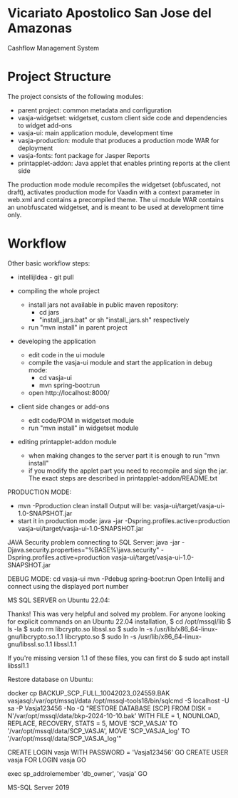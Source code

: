 Vicariato Apostolico San Jose del Amazonas
==============
Cashflow Management System


Project Structure
=================

The project consists of the following modules:

- parent project: common metadata and configuration
- vasja-widgetset: widgetset, custom client side code and dependencies to widget add-ons
- vasja-ui: main application module, development time
- vasja-production: module that produces a production mode WAR for deployment
- vasja-fonts: font package for Jasper Reports
- printapplet-addon: Java applet that enables printing reports at the client side

The production mode module recompiles the widgetset (obfuscated, not draft), activates production mode for Vaadin with a context parameter in web.xml and contains a precompiled theme. The ui module WAR contains an unobfuscated widgetset, and is meant to be used at development time only.

Workflow
========

Other basic workflow steps:
- intellijIdea - git pull

- compiling the whole project
  - install jars not available in public maven repository:
    - cd jars
    - "install_jars.bat" or sh "install_jars.sh" respectively
  - run "mvn install" in parent project
- developing the application
  - edit code in the ui module
  - compile the vasja-ui module and start the application in debug mode:
    - cd vasja-ui
    - mvn spring-boot:run
  - open http://localhost:8000/
- client side changes or add-ons
  - edit code/POM in widgetset module
  - run "mvn install" in widgetset module
- editing printapplet-addon module
  - when making changes to the server part it is enough to run "mvn install"
  - if you modify the applet part you need to recompile and sign the jar. The exact steps are described in printapplet-addon/README.txt

PRODUCTION MODE:
- mvn -Pproduction clean install
Output will be:
vasja-ui/target/vasja-ui-1.0-SNAPSHOT.jar
- start it in production mode:
java -jar -Dspring.profiles.active=production vasja-ui/target/vasja-ui-1.0-SNAPSHOT.jar

JAVA Security problem connecting to SQL Server:
java -jar -Djava.security.properties="%BASE%\java.security" -Dspring.profiles.active=production vasja-ui/target/vasja-ui-1.0-SNAPSHOT.jar

DEBUG MODE:
cd vasja-ui
mvn -Pdebug spring-boot:run
Open Intellij and connect using the displayed port number


MS SQL SERVER on Ubuntu 22.04:

Thanks! This was very helpful and solved my problem. For anyone looking for explicit commands on an Ubuntu 22.04 installation,
$ cd /opt/mssql/lib
$ ls -la
$ sudo rm libcrypto.so libssl.so
$ sudo ln -s /usr/lib/x86_64-linux-gnu/libcrypto.so.1.1 libcrypto.so
$ sudo ln -s /usr/lib/x86_64-linux-gnu/libssl.so.1.1 libssl.1.1

If you're missing version 1.1 of these files, you can first do
$ sudo apt install libssl1.1

Restore database on Ubuntu:

docker cp BACKUP_SCP_FULL_10042023_024559.BAK vasjasql:/var/opt/mssql/data
/opt/mssql-tools18/bin/sqlcmd -S localhost -U sa -P Vasja123456 -No -Q "RESTORE DATABASE [SCP] FROM DISK = N'/var/opt/mssql/data/bkp-2024-10-10.bak' WITH FILE = 1, NOUNLOAD, REPLACE, RECOVERY, STATS = 5, MOVE 'SCP_VASJA' TO '/var/opt/mssql/data/SCP_VASJA', MOVE 'SCP_VASJA_log' TO '/var/opt/mssql/data/SCP_VASJA_log'"

CREATE LOGIN vasja WITH PASSWORD = 'Vasja123456'
GO
CREATE USER vasja FOR LOGIN vasja
GO


exec sp_addrolemember 'db_owner', 'vasja'
GO

MS-SQL Server 2019
